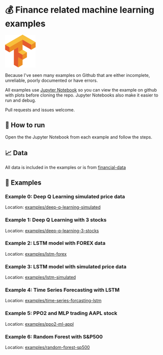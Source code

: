 # 💰 Finance related machine learning examples

<img src="https://raw.githubusercontent.com/FutureSharks/ml-finance/master/img/Tensorflow_logo.svg?sanitize=true" width="100">

Because I've seen many examples on Github that are either incomplete, unreliable, poorly documented or have errors.

All examples use [Jupyter Notebook](https://jupyter.readthedocs.io/en/latest/install.html) so you can view the example on github with plots before cloning the repo. Jupyter Notebooks also make it easier to run and debug.

Pull requests and issues welcome.

## 📒 How to run

Open the the Jupyter Notebook from each example and follow the steps.

## 📈 Data

All data is included in the examples or is from [financial-data](https://github.com/FutureSharks/financial-data)

## 📖 Examples

### Example 0: Deep Q Learning simulated price data

Location: [examples/deep-q-learning-simulated](examples/deep-q-learning-simulated)

### Example 1: Deep Q Learning with 3 stocks

Location: [examples/deep-q-learning-3-stocks](examples/deep-q-learning-3-stocks)

### Example 2: LSTM model with FOREX data

Location: [examples/lstm-forex](examples/lstm-forex)

### Example 3: LSTM model with simulated price data

Location: [examples/lstm-simulated](examples/lstm-simulated)

### Example 4: Time Series Forecasting with LSTM

Location: [examples/time-series-forcasting-lstm](examples/time-series-forcasting-lstm)

### Example 5: PPO2 and MLP trading AAPL stock

Location: [examples/ppo2-ml-appl](examples/ppo2-ml-appl)

### Example 6: Random Forest with S&P500

Location: [examples/random-forest-sp500](erandom-forest-sp500)
